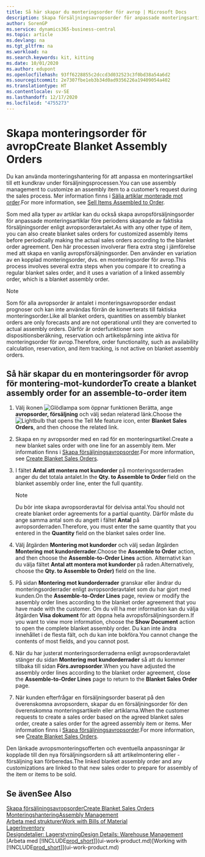```yaml
---
title: Så här skapar du monteringsorder för avrop | Microsoft Docs
description: Skapa försäljningsavropsorder för anpassade monteringsartiklar före periodens skapande av faktiska försäljningsorder enligt avropsorderavtalet.
author: SorenGP
ms.service: dynamics365-business-central
ms.topic: article
ms.devlang: na
ms.tgt_pltfrm: na
ms.workload: na
ms.search.keywords: kit, kitting
ms.date: 10/01/2020
ms.author: edupont
ms.openlocfilehash: 93ff6228855c2dccd3d032523c3f0bd38a54a6d2
ms.sourcegitcommit: 2e7307fbe1eb3b34d0ad9356226a19409054a402
ms.translationtype: HT
ms.contentlocale: sv-SE
ms.lasthandoff: 12/17/2020
ms.locfileid: "4755273"
---
```

# <a name="create-blanket-assembly-orders"></a><span data-ttu-id="3bc32-103">Skapa monteringsorder för avrop</span><span class="sxs-lookup"><span data-stu-id="3bc32-103">Create Blanket Assembly Orders</span></span>
<span data-ttu-id="3bc32-104">Du kan använda monteringshantering för att anpassa en monteringsartikel till ett kundkrav under försäljningsprocessen.</span><span class="sxs-lookup"><span data-stu-id="3bc32-104">You can use assembly management to customize an assembly item to a customer’s request during the sales process.</span></span> <span data-ttu-id="3bc32-105">Mer information finns i [Sälja artiklar monterade mot order](assembly-how-to-sell-items-assembled-to-order.md).</span><span class="sxs-lookup"><span data-stu-id="3bc32-105">For more information, see [Sell Items Assembled to Order](assembly-how-to-sell-items-assembled-to-order.md).</span></span>  

 <span data-ttu-id="3bc32-106">Som med alla typer av artiklar kan du också skapa avropsförsäljningsorder för anpassade monteringsartiklar före periodens skapande av faktiska försäljningsorder enligt avropsorderavtalet.</span><span class="sxs-lookup"><span data-stu-id="3bc32-106">As with any other type of item, you can also create blanket sales orders for customized assembly items before periodically making the actual sales orders according to the blanket order agreement.</span></span> <span data-ttu-id="3bc32-107">Den här processen involverar flera extra steg i jämförelse med att skapa en vanlig avropsförsäljningsorder. Den använder en variation av en kopplad monteringsorder, dvs. en monteringsorder för avrop.</span><span class="sxs-lookup"><span data-stu-id="3bc32-107">This process involves several extra steps when you compare it to creating a regular blanket sales order, and it uses a variation of a linked assembly order, which is a blanket assembly order.</span></span>

> [!NOTE]  
>  <span data-ttu-id="3bc32-108">Som för alla avropsorder är antalet i monteringsavropsorder endast prognoser och kan inte användas förrän de konverterats till faktiska monteringsorder.</span><span class="sxs-lookup"><span data-stu-id="3bc32-108">Like all blanket orders, quantities on assembly blanket orders are only forecasts and are not operational until they are converted to actual assembly orders.</span></span> <span data-ttu-id="3bc32-109">Därför är orderfunktioner som dispositionsberäkning, reservation och artikelspårning inte aktiva för monteringsorder för avrop.</span><span class="sxs-lookup"><span data-stu-id="3bc32-109">Therefore, order functionality, such as availability calculation, reservation, and item tracking, is not active on blanket assembly orders.</span></span>  

## <a name="to-create-a-blanket-assembly-order-for-an-assemble-to-order-item"></a><span data-ttu-id="3bc32-110">Så här skapar du en monteringsorder för avrop för montering\-mot\-kundorder</span><span class="sxs-lookup"><span data-stu-id="3bc32-110">To create a blanket assembly order for an assemble\-to\-order item</span></span>  
1. <span data-ttu-id="3bc32-111">Välj ikonen ![Glödlampa som öppnar funktionen Berätta](media/ui-search/search_small.png "Berätta vad du vill göra"), ange **avropsorder, försäljning** och välj sedan relaterad länk.</span><span class="sxs-lookup"><span data-stu-id="3bc32-111">Choose the ![Lightbulb that opens the Tell Me feature](media/ui-search/search_small.png "Tell me what you want to do") icon, enter **Blanket Sales Orders**, and then choose the related link.</span></span>  
2. <span data-ttu-id="3bc32-112">Skapa en ny avropsorder med en rad för en monteringsartikel.</span><span class="sxs-lookup"><span data-stu-id="3bc32-112">Create a new blanket sales order with one line for an assembly item.</span></span> <span data-ttu-id="3bc32-113">Mer information finns i [Skapa försäljningsavropsorder](sales-how-to-create-blanket-sales-orders.md).</span><span class="sxs-lookup"><span data-stu-id="3bc32-113">For more information, see [Create Blanket Sales Orders](sales-how-to-create-blanket-sales-orders.md).</span></span>  
3. <span data-ttu-id="3bc32-114">I fältet **Antal att montera mot kundorder** på monteringsorderraden anger du det totala antalet.</span><span class="sxs-lookup"><span data-stu-id="3bc32-114">In the **Qty. to Assemble to Order** field on the blanket assembly order line, enter the full quantity.</span></span>

    > [!NOTE]  
    >  <span data-ttu-id="3bc32-115">Du bör inte skapa avropsorderavtal för delvisa antal.</span><span class="sxs-lookup"><span data-stu-id="3bc32-115">You should not create blanket order agreements for a partial quantity.</span></span> <span data-ttu-id="3bc32-116">Därför måste du ange samma antal som du angett i fältet **Antal** på avropsorderraden.</span><span class="sxs-lookup"><span data-stu-id="3bc32-116">Therefore, you must enter the same quantity that you entered in the **Quantity** field on the blanket sales order line.</span></span>  

4. <span data-ttu-id="3bc32-117">Välj åtgärden **Montering mot kundorder** och välj sedan åtgärden **Montering mot kundorderrader**.</span><span class="sxs-lookup"><span data-stu-id="3bc32-117">Choose the **Assemble to Order** action, and then choose the **Assemble-to-Order Lines** action.</span></span> <span data-ttu-id="3bc32-118">Alternativt kan du välja fältet **Antal att montera mot kundorder** på raden.</span><span class="sxs-lookup"><span data-stu-id="3bc32-118">Alternatively, choose the **Qty. to Assemble to Order)** field on the line.</span></span>  
5. <span data-ttu-id="3bc32-119">På sidan **Montering mot kundorderrader** granskar eller ändrar du monteringsorderrader enligt avropsorderavtalet som du har gjort med kunden.</span><span class="sxs-lookup"><span data-stu-id="3bc32-119">On the **Assemble-to-Order Lines** page, review or modify the assembly order lines according to the blanket order agreement that you have made with the customer.</span></span> <span data-ttu-id="3bc32-120">Om du vill ha mer information kan du välja åtgärden **Visa dokument** för att öppna hela avropsförsäljningsordern.</span><span class="sxs-lookup"><span data-stu-id="3bc32-120">If you want to view more information, choose the **Show Document** action to open the complete blanket assembly order.</span></span> <span data-ttu-id="3bc32-121">Du kan inte ändra innehållet i de flesta fält, och du kan inte bokföra.</span><span class="sxs-lookup"><span data-stu-id="3bc32-121">You cannot change the contents of most fields, and you cannot post.</span></span>  
6. <span data-ttu-id="3bc32-122">När du har justerat monteringsorderraderna enligt avropsorderavtalet stänger du sidan **Montering mot kundorderrader** så att du kommer tillbaka till sidan **Förs.avropsorder**.</span><span class="sxs-lookup"><span data-stu-id="3bc32-122">When you have adjusted the assembly order lines according to the blanket order agreement, close the **Assemble-to-Order Lines** page to return to the **Blanket Sales Order** page.</span></span>  
7. <span data-ttu-id="3bc32-123">När kunden efterfrågar en försäljningsorder baserat på den överenskomna avropsordern, skapar du en försäljningsorder för den överenskomna monteringsartikeln eller artiklarna.</span><span class="sxs-lookup"><span data-stu-id="3bc32-123">When the customer requests to create a sales order based on the agreed blanket sales order, create a sales order for the agreed assembly item or items.</span></span> <span data-ttu-id="3bc32-124">Mer information finns i [Skapa försäljningsavropsorder](sales-how-to-create-blanket-sales-orders.md).</span><span class="sxs-lookup"><span data-stu-id="3bc32-124">For more information, see [Create Blanket Sales Orders](sales-how-to-create-blanket-sales-orders.md).</span></span>

<span data-ttu-id="3bc32-125">Den länkade avropsmonteringsofferten och eventuella anpassningar är kopplade till den nya försäljningsordern så att artikelmontering eller -försäljning kan förberedas.</span><span class="sxs-lookup"><span data-stu-id="3bc32-125">The linked blanket assembly order and any customizations are linked to that new sales order to prepare for assembly of the item or items to be sold.</span></span>  

## <a name="see-also"></a><span data-ttu-id="3bc32-126">Se även</span><span class="sxs-lookup"><span data-stu-id="3bc32-126">See Also</span></span>
[<span data-ttu-id="3bc32-127">Skapa försäljningsavropsorder</span><span class="sxs-lookup"><span data-stu-id="3bc32-127">Create Blanket Sales Orders</span></span>](sales-how-to-create-blanket-sales-orders.md)  
[<span data-ttu-id="3bc32-128">Monteringshantering</span><span class="sxs-lookup"><span data-stu-id="3bc32-128">Assembly Management</span></span>](assembly-assemble-items.md)  
[<span data-ttu-id="3bc32-129">Arbeta med strukturer</span><span class="sxs-lookup"><span data-stu-id="3bc32-129">Work with Bills of Material</span></span>](inventory-how-work-BOMs.md)  
[<span data-ttu-id="3bc32-130">Lager</span><span class="sxs-lookup"><span data-stu-id="3bc32-130">Inventory</span></span>](inventory-manage-inventory.md)  
[<span data-ttu-id="3bc32-131">Designdetaljer: Lagerstyrning</span><span class="sxs-lookup"><span data-stu-id="3bc32-131">Design Details: Warehouse Management</span></span>](design-details-warehouse-management.md)  
<span data-ttu-id="3bc32-132">[Arbeta med [!INCLUDE[prod_short](includes/prod_short.md)]](ui-work-product.md)</span><span class="sxs-lookup"><span data-stu-id="3bc32-132">[Working with [!INCLUDE[prod_short](includes/prod_short.md)]](ui-work-product.md)</span></span>

